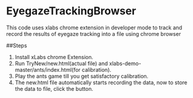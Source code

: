# EyegazeTrackingBrowser

This code uses xlabs chrome extension in developer mode to track and record 
the results of eyegaze tracking into a file using chrome browser

##Steps

1. Install xLabs chrome Extension.
2. Run TryNew/new.html(actual file) and xlabs-demo-master/ants/index.html(for calibration).
3. Play the ants game till you get satisfactory calibration.
4. The new.html file automatically starts recording the data, now to store the data to file, click the button.